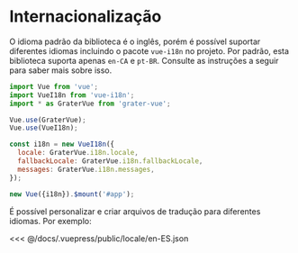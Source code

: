 # Internacionalização

O idioma padrão da biblioteca é o inglês, porém é possível suportar diferentes idiomas incluindo o pacote `vue-i18n` no projeto. Por padrão, esta biblioteca suporta apenas `en-CA` e `pt-BR`. Consulte as instruções a seguir para saber mais sobre isso.

```js
import Vue from 'vue';
import VueI18n from 'vue-i18n';
import * as GraterVue from 'grater-vue';

Vue.use(GraterVue);
Vue.use(VueI18n);

const i18n = new VueI18n({
  locale: GraterVue.i18n.locale,
  fallbackLocale: GraterVue.i18n.fallbackLocale,
  messages: GraterVue.i18n.messages,
});

new Vue({i18n}).$mount('#app');
```

É possível personalizar e criar arquivos de tradução para diferentes idiomas. Por exemplo:

<<< @/docs/.vuepress/public/locale/en-ES.json

